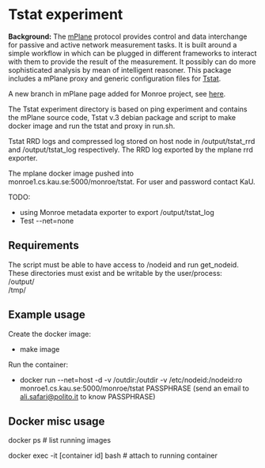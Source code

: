 
# Tstat experiment
**Background:**
The [mPlane](http://www.ict-mplane.eu/) protocol provides control and data interchange for passive and active network measurement tasks. 
It is built around a simple workflow in which can be plugged in different frameworks to interact with them to provide the result of the measurement. It possibly can do more sophisticated analysis by mean of intelligent reasoner.
This package includes a mPlane proxy and generic configuration files for [Tstat](http://www.tstat.polito.it/).

A new branch in mPlane page added for Monroe project, see [here](https://github.com/fp7mplane/protocol-ri/tree/monroe).

The Tstat experiment directory is based on ping experiment and contains the mPlane source code, Tstat v.3 debian package and script to make docker image and run the tstat and proxy in run.sh. 

Tstat RRD logs and compressed log stored on host node in /output/tstat_rrd and /output/tstat_log respectively.
The RRD log exported by the mplane rrd exporter. 

The mplane docker image pushed into monroe1.cs.kau.se:5000/monroe/tstat. For user and password contact KaU.

TODO: 
* using Monroe metadata exporter to export /output/tstat_log
* Test --net=none


## Requirements
The script must be able to have access to /nodeid and run get_nodeid. 
These directories must exist and be writable by the user/process:    
/output/    
/tmp/    

## Example usage
Create the docker image:
* make image
 
Run the container:
* docker run --net=host -d -v /outdir:/outdir -v /etc/nodeid:/nodeid:ro monroe1.cs.kau.se:5000/monroe/tstat PASSPHRASE
(send an email to ali.safari@polito.it to know PASSPHRASE)

## Docker misc usage

docker ps  # list running images

docker exec -it [container id] bash   # attach to running container
